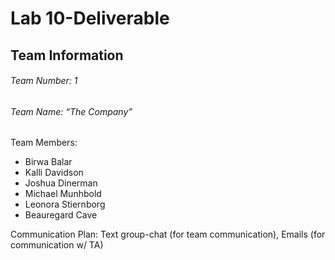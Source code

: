 # Lab 10-Deliverable

## Team Information

###### Team Number: 1

###### Team Name: “The Company”

Team Members: 
- Birwa Balar
- Kalli Davidson
- Joshua Dinerman
- Michael Munhbold
- Leonora Stiernborg
- Beauregard Cave

Communication Plan: Text group-chat (for team communication), Emails (for communication w/ TA)
